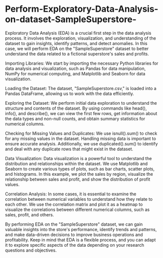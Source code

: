 # Perform-Exploratory-Data-Analysis-on-dataset-SampleSuperstore-

Exploratory Data Analysis (EDA) is a crucial first step in the data analysis process. It involves the exploration, visualization, and understanding of the dataset to gain insights, identify patterns, and detect anomalies. In this case, we will perform EDA on the "SampleSuperstore" dataset to better understand the data related to a fictional superstore's sales and profits.

Importing Libraries:
We start by importing the necessary Python libraries for data analysis and visualization, such as Pandas for data manipulation, NumPy for numerical computing, and Matplotlib and Seaborn for data visualization.

Loading the Dataset:
The dataset, "SampleSuperstore.csv," is loaded into a Pandas DataFrame, allowing us to work with the data efficiently.

Exploring the Dataset:
We perform initial data exploration to understand the structure and contents of the dataset. By using commands like head(), info(), and describe(), we can view the first few rows, get information about the data types and non-null counts, and obtain summary statistics for numerical columns.

Checking for Missing Values and Duplicates:
We use isnull().sum() to check for any missing values in the dataset. Handling missing data is important to ensure accurate analysis. Additionally, we use duplicated().sum() to identify and deal with any duplicate rows that might exist in the dataset.

Data Visualization:
Data visualization is a powerful tool to understand the distribution and relationships within the dataset. We use Matplotlib and Seaborn to create various types of plots, such as bar charts, scatter plots, and histograms. In this example, we plot the sales by region, visualize the relationship between sales and profit, and show the distribution of profit values.

Correlation Analysis:
In some cases, it is essential to examine the correlation between numerical variables to understand how they relate to each other. We use the correlation matrix and plot it as a heatmap to visualize the correlations between different numerical columns, such as sales, profit, and others.

By performing EDA on the "SampleSuperstore" dataset, we can gain valuable insights into the store's performance, identify trends and patterns, and make data-driven decisions to improve business operations and profitability. Keep in mind that EDA is a flexible process, and you can adapt it to explore specific aspects of the data depending on your research questions and objectives.
